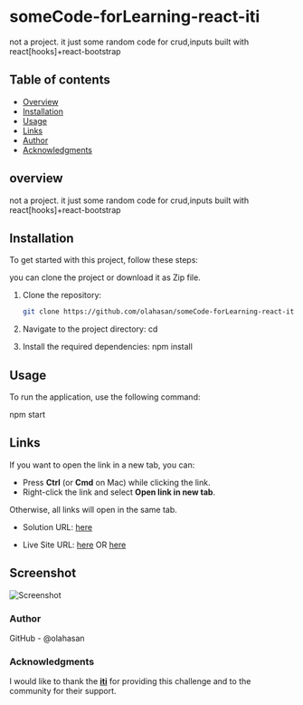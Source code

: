 # someCode-forLearning-react-iti

not a project. it just some random code for crud,inputs built with react[hooks]+react-bootstrap

## Table of contents

- [Overview](#overview)
- [Installation](#Installation)
- [Usage](#Usage)
- [Links](#Links)
- [Author](#author)
- [Acknowledgments](#Acknowledgments)


## overview
not a project. it just some random code for crud,inputs built with react[hooks]+react-bootstrap

## Installation
To get started with this project, follow these steps:

you can clone the project or download it as Zip file.
1. Clone the repository:
   ```bash
   git clone https://github.com/olahasan/someCode-forLearning-react-iti.git

2. Navigate to the project directory:
   cd <project-directory>

3. Install the required dependencies:
   npm install   


## Usage
To run the application, use the following command:

npm start


## Links

If you want to open the link in a new tab, you can:

- Press **Ctrl** (or **Cmd** on Mac) while clicking the link.
- Right-click the link and select **Open link in new tab**.

Otherwise, all links will open in the same tab.


- Solution URL: [here](https://github.com/olahasan/someCode-forLearning-react-iti) 

- Live Site URL: [here](https://somecode-forlearning-react-iti.surge.sh/)   OR  [here](https://somecode-forlearning-react-iti.netlify.app/) 

 ## Screenshot
 
![Screenshot](./public/form.png)


### Author

GitHub - @olahasan

### Acknowledgments

I would like to thank the **[iti](https://iti.gov.eg/home)** for providing this challenge and to the community for their support.

